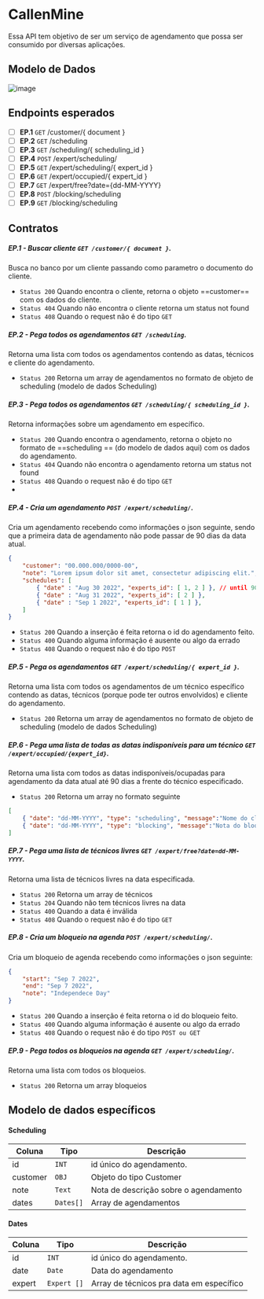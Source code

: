 
# CallenMine
Essa API tem objetivo de ser um serviço de agendamento que possa ser consumido por diversas aplicações.

## Modelo de Dados
![image](https://user-images.githubusercontent.com/1299063/187514451-ab771e32-aa94-4cbf-85d5-3313da6fa5ea.png)

## Endpoints esperados
- [ ] **EP.1** `GET` /customer/{ document }
- [ ] **EP.2** `GET` /scheduling
- [ ] **EP.3** `GET` /scheduling/{ scheduling_id }
- [ ] **EP.4** `POST` /expert/scheduling/
- [ ] **EP.5** `GET` /expert/scheduling/{ expert_id }
- [ ] **EP.6** `GET` /expert/occupied/{ expert_id }
- [ ] **EP.7** `GET` /expert/free?date={dd-MM-YYYY}
- [ ] **EP.8** `POST` /blocking/scheduling
- [ ] **EP.9** `GET` /blocking/scheduling

## Contratos

##### EP.1 - Buscar cliente `GET /customer/{ document }`.
Busca no banco por um cliente passando como parametro o documento do cliente.
- `Status 200` Quando encontra o cliente, retorna o objeto ==customer== com os dados do cliente.
- `Status 404` Quando não encontra o cliente retorna um status not found
- `Status 408` Quando o request não é do tipo `GET`

##### EP.2 - Pega todos os agendamentos `GET /scheduling`.
Retorna uma lista com todos os agendamentos contendo as datas, técnicos e cliente do agendamento.
- `Status 200` Retorna um array de agendamentos no formato de objeto de scheduling (modelo de dados Scheduling)

##### EP.3 - Pega todos os agendamentos `GET /scheduling/{ scheduling_id }`.
Retorna informações sobre um agendamento em específico.
- `Status 200` Quando encontra o agendamento, retorna o objeto no formato de ==scheduling == (do modelo de dados aqui) com os dados do agendamento.
- `Status 404` Quando não encontra o agendamento retorna um status not found
- `Status 408` Quando o request não é do tipo `GET`
- 
##### EP.4 - Cria um agendamento `POST /expert/scheduling/`.
Cria um agendamento recebendo como informações o json seguinte, sendo que a primeira data de agendamento não pode passar de 90 dias da data atual.
```json
{
	"customer": "00.000.000/0000-00",
	"note": "Lorem ipsum dolor sit amet, consectetur adipiscing elit.",
	"schedules": [
		{ "date" : "Aug 30 2022", "experts_id": [ 1, 2 ] }, // until 90d after today
		{ "date" : "Aug 31 2022", "experts_id": [ 2 ] },
		{ "date" : "Sep 1 2022", "experts_id": [ 1 ] },
	]
}
``` 
- `Status 200` Quando a inserção é feita retorna o id do agendamento feito.
- `Status 400` Quando alguma informação é ausente ou algo da errado
- `Status 408` Quando o request não é do tipo `POST`

##### EP.5 - Pega os agendamentos `GET /expert/scheduling/{ expert_id }`.
Retorna uma lista com todos os agendamentos de um técnico específico contendo as datas, técnicos (porque pode ter outros envolvidos) e cliente do agendamento.
- `Status 200` Retorna um array de agendamentos no formato de objeto de scheduling (modelo de dados Scheduling)

##### EP.6 - Pega uma lista de todas as datas indisponíveis para um técnico `GET /expert/occupied/{expert_id}`.
Retorna uma lista com todos as datas indisponíveis/ocupadas para agendamento da data atual até 90 dias a frente do técnico especificado.
- `Status 200` Retorna um array no formato seguinte
```json
[
	{ "date": "dd-MM-YYYY", "type": "scheduling", "message":"Nome do cliente" },
	{ "date": "dd-MM-YYYY", "type": "blocking", "message":"Nota do bloqueio" }
]
```

##### EP.7 - Pega uma lista de técnicos livres `GET /expert/free?date=dd-MM-YYYY`.
Retorna uma lista de técnicos livres na data especificada.
- `Status 200` Retorna um array de técnicos
- `Status 204` Quando não tem técnicos livres na data
- `Status 400` Quando a data é inválida
- `Status 408` Quando o request não é do tipo `GET`

##### EP.8 - Cria um bloqueio na agenda `POST /expert/scheduling/`.
Cria um bloqueio de agenda recebendo como informações o json seguinte:
```json
{
	"start": "Sep 7 2022",
	"end": "Sep 7 2022",
	"note": "Independece Day"
}
``` 
- `Status 200` Quando a inserção é feita retorna o id do bloqueio feito.
- `Status 400` Quando alguma informação é ausente ou algo da errado
- `Status 408` Quando o request não é do tipo `POST ou GET`

##### EP.9 - Pega todos os bloqueios na agenda `GET /expert/scheduling/`.
Retorna uma lista com todos os bloqueios.
- `Status 200` Retorna um array bloqueios


## Modelo de dados específicos

#### Scheduling
| Coluna   | Tipo      | Descrição                             |
|----------|-----------|---------------------------------------|
| id       | `INT`     | id único do agendamento.              |
| customer | `OBJ`     | Objeto do tipo Customer               |
| note     | `Text`    | Nota de descrição sobre o agendamento |
| dates    | `Dates[]` | Array de agendamentos                 |

#### Dates
| Coluna | Tipo        | Descrição                                |
|--------|-------------|------------------------------------------|
| id     | `INT`       | id único do agendamento.                 |
| date   | `Date`      | Data do agendamento                      |
| expert | `Expert []` | Array de técnicos pra data em específico |

